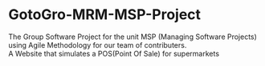 # GotoGro-MRM-MSP-Project
The Group Software Project for the unit MSP (Managing Software Projects) using Agile Methodology for our team of contributers.\
A Website that simulates a POS(Point Of Sale) for supermarkets
